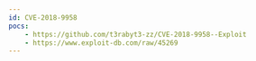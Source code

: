 ```yaml
---
id: CVE-2018-9958
pocs:
    - https://github.com/t3rabyt3-zz/CVE-2018-9958--Exploit
    - https://www.exploit-db.com/raw/45269
---
```

